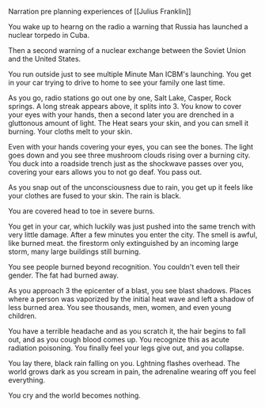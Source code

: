 Narration pre planning experiences of [[Julius Franklin]]

You wake up to hearng on the radio a warning that Russia has launched a nuclear torpedo in Cuba. 

Then a second warning of a nuclear exchange between the Soviet Union and the United States. 
 
 You run outside just to see multiple Minute Man ICBM's launching. You get in your car trying to drive to home to see your family one last time.
 
 As you go, radio stations go out one by one, Salt Lake, Casper, Rock springs. A long streak appears above, it splits into 3. You know to cover your eyes with your hands, then a second later you are drenched in a gluttonous amount of light. The Heat sears your skin, and you can smell it burning. Your cloths melt to your skin.
 
 Even with your hands covering your eyes, you can see the bones. The light goes down and you see three mushroom clouds rising over a burning city. You duck into a roadside trench just as the shockwave passes over you, covering your ears allows you to not go deaf. You pass out.
 
 As you snap out of the unconsciousness due to rain, you get up it feels like your clothes are fused to your skin. The rain is black.
 
 You are covered head to toe in severe burns.
 
 You get in your car, which luckily was just pushed into the same trench with very little damage. After a few minutes you enter the city. The smell is awful, like burned meat. the firestorm only extinguished by an incoming large storm, many large buildings still burning.
 
 You see people burned beyond recognition. You couldn't even tell their gender.  The fat had burned away.
 
 As you approach 3 the epicenter of a blast, you see blast shadows. Places where a person was vaporized by the initial heat wave and left a shadow of less burned area. You see thousands, men, women, and even young children. 
 
 You have a terrible headache and as you scratch it, the hair begins to fall out, and as you cough blood comes up. You recognize this as acute radiation poisoning. You finally feel your legs give out, and you collapse.
 
 You lay there, black rain falling on you. Lghtning flashes overhead. The world grows dark as you scream in pain, the adrenaline wearing off you feel everything.
 
 You cry and the world becomes nothing.
 